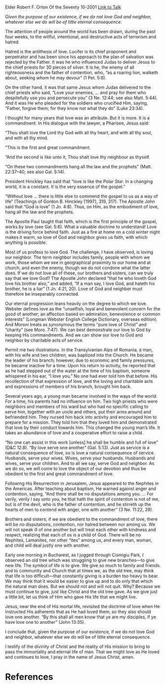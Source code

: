 Elder Robert F. Orton
Of the Seventy
10-2001
[Link to Talk](https://www.churchofjesuschrist.org/study/general-conference/2001/10/the-first-and-great-commandment?lang=eng)

_Given the purpose of our existence, if we do not love God and neighbor, whatever else we do will be of little eternal consequence._

The attention of people around the world has been drawn, during the past four weeks, to the willful, intentional, and destructive acts of terrorism and hatred.

Hatred is the antithesis of love. Lucifer is its chief proponent and perpetrator and has been since his approach to the plan of salvation was rejected by the Father. It was he who influenced Judas to deliver Jesus to the chief priests for 30 pieces of silver. It is he, the enemy of all righteousness and the father of contention, who, “as a roaring lion, walketh about, seeking whom he may devour” (1 Pet. 5:8).

On the other hand, it was that same Jesus whom Judas delivered to the chief priests who said, “Love your enemies, … and pray for them who despitefully use you and persecute you” (3 Ne. 12:44; see also Matt. 5:44). And it was He who pleaded for the soldiers who crucified Him, saying, “Father, forgive them; for they know not what they do” (Luke 23:34).

I thought for many years that love was an attribute. But it is more. It is a commandment. In His dialogue with the lawyer, a Pharisee, Jesus said:

“Thou shalt love the Lord thy God with all thy heart, and with all thy soul, and with all thy mind.

“This is the first and great commandment.

“And the second is like unto it, Thou shalt love thy neighbour as thyself.

“On these two commandments hang all the law and the prophets” (Matt. 22:37–40; see also Gal. 5:14).

President Hinckley has said that “love is like the Polar Star. In a changing world, it is a constant. It is the very essence of the gospel.”

“Without love … there is little else to commend the gospel to us as a way of life” (Teachings of Gordon B. Hinckley [1997], 319, 317). The Apostle John said that “God is love” (1 Jn. 4:8). Thus, on Him, as the embodiment of love, hang all the law and the prophets.

The Apostle Paul taught that faith, which is the first principle of the gospel, works by love (see Gal. 5:6). What a valuable doctrine to understand! Love is the driving force behind faith. Just as a fire at home on a cold winter night makes it warm, so love of God and neighbor gives us faith, with which anything is possible.

Most of us profess to love God. The challenge, I have observed, is loving our neighbor. The term neighbor includes family, people with whom we work, those whom we see in geographical proximity to our home and at church, and even the enemy, though we do not condone what the latter does. If we do not love all of these, our brothers and sisters, can we truly say that we love God? The Apostle John declared “that he who loveth God love his brother also,” and added, “If a man say, I love God, and hateth his brother, he is a liar” (1 Jn. 4:21, 20). Love of God and neighbor must therefore be inseparably connected.

Our eternal progression leans heavily on the degree to which we love. Webster defines love as the “unselfish, loyal and benevolent concern for the good of another; an affection based on admiration, benevolence or common interests” (Longman Webster English College Dictionary, overseas edition). And Moroni treats as synonymous the terms “pure love of Christ” and “charity” (see Moro. 7:47). We can best demonstrate our love to God by keeping His commandments. And we can show our love to God and neighbor by charitable acts of service.

Permit me two illustrations. In the Transylvanian Alps of Romania, a man, with his wife and two children, was baptized into the Church. He became the leader of his branch; however, due to economic and family pressures, he became inactive for a time. Upon his return to activity, he reported that as he had stepped out of the water at the time of his baptism, someone whispered in his ear, “I love you.” No one had ever told him that before. His recollection of that expression of love, and the loving and charitable acts and expressions of members of his branch, brought him back.



Several years ago, a young man became involved in the ways of the world. For a time, his parents had no influence on him. Two high priests who were neighbors and members of his ward but who had no specific calling to serve him, together with an uncle and others, put their arms around and befriended him. They nursed him back into activity and encouraged him to prepare for a mission. They told him that they loved him and demonstrated that love by their conduct towards him. This changed the young man’s life. It takes an abundance of love and a cooperative effort to raise a child.

“No one can assist in this work [unless] he shall be humble and full of love” (D&C 12:8). “By love serve one another” (Gal. 5:13). Just as service is a natural consequence of love, so is love a natural consequence of service. Husbands, serve your wives. Wives, serve your husbands. Husbands and wives, serve your children. And to all we say, serve God and neighbor. As we do so, we will come to love the object of our devotion and thus be obedient to the first and great commandment of love.

Following His Resurrection in Jerusalem, Jesus appeared to the Nephites in the Americas. After teaching about baptism, He warned against anger and contention, saying, “And there shall be no disputations among you. … For verily, verily I say unto you, he that hath the spirit of contention is not of me, but is of the devil, who is the father of contention, and he stirreth up the hearts of men to contend with anger, one with another” (3 Ne. 11:22, 29).

Brothers and sisters, if we are obedient to the commandment of love, there will be no disputations, contention, nor hatred between nor among us. We will not speak ill of one another but will treat each other with kindness and respect, realizing that each of us is a child of God. There will be no Nephites, Lamanites, nor other “ites” among us, and every man, woman, and child will deal justly one with another.

Early one morning in Bucharest, as I jogged through Cismigiu Park, I observed an old tree which was struggling to give new branches—to give new life. The symbol of life is to give. We give so much to family and friends and to community and Church that at times we, as the old tree, may think that life is too difficult—that constantly giving is a burden too heavy to bear. We may think that it would be easier to give up and to do only that which the natural man does. But we should not and will not quit. Why? Because we must continue to give, just like Christ and the old tree gave. As we give just a little bit, let us think of Him who gave His life that we might live.

Jesus, near the end of His mortal life, revisited the doctrine of love when He instructed His adherents that as He had loved them, so they also should love one another. “By this shall all men know that ye are my disciples, if ye have love one to another” (John 13:35).

I conclude that, given the purpose of our existence, if we do not love God and neighbor, whatever else we do will be of little eternal consequence.

I testify of the divinity of Christ and the reality of His mission to bring to pass the immortality and eternal life of man. That we might love as He loved and continues to love, I pray in the name of Jesus Christ, amen.

# References
